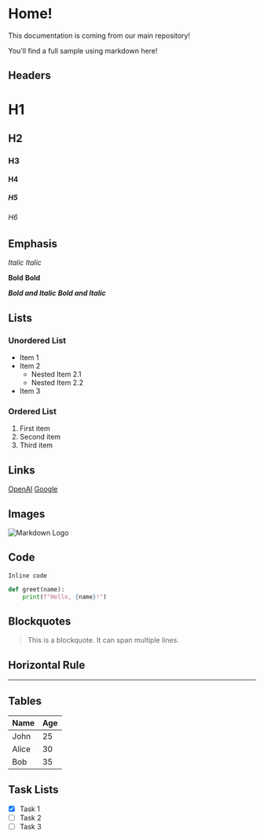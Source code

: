 # Home! 

This documentation is coming from our main repository!

You'll find a full sample using markdown here!

## Headers

# H1
## H2
### H3
#### H4
##### H5
###### H6

## Emphasis

*Italic*
_Italic_

**Bold**
__Bold__

***Bold and Italic***
___Bold and Italic___

## Lists

### Unordered List

- Item 1
- Item 2
  - Nested Item 2.1
  - Nested Item 2.2
- Item 3

### Ordered List

1. First item
2. Second item
3. Third item

## Links

[OpenAI](https://openai.com)
[Google](https://www.google.com "Search Engine")

## Images

![Markdown Logo](https://markdown-here.com/img/icon256.png)

## Code

`Inline code`

```python
def greet(name):
    print(f"Hello, {name}!")
```

## Blockquotes

> This is a blockquote.
> It can span multiple lines.

## Horizontal Rule

---

## Tables

| Name  | Age |
|-------|-----|
| John  | 25  |
| Alice | 30  |
| Bob   | 35  |

## Task Lists

- [x] Task 1
- [ ] Task 2
- [ ] Task 3